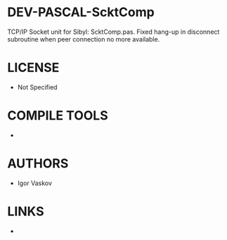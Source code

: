DEV-PASCAL-ScktComp
===================

TCP/IP Socket unit for Sibyl: ScktComp.pas. Fixed hang-up in disconnect subroutine when peer connection no more available.

LICENSE
===============
* Not Specified

COMPILE TOOLS
===============
* 
 
AUTHORS
===============
* Igor Vaskov

LINKS
===============
* 
